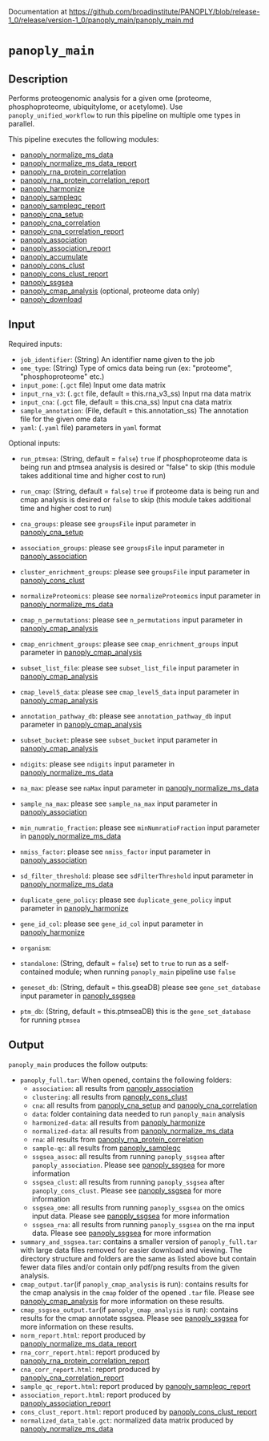 Documentation at https://github.com/broadinstitute/PANOPLY/blob/release-1_0/release/version-1_0/panoply_main/panoply_main.md

# ```panoply_main```

## Description
Performs proteogenomic analysis for a given ome (proteome, phosphoproteome, ubiquitylome, or acetylome). Use ```panoply_unified_workflow``` to run this pipeline on multiple ome types in parallel. 

This pipeline executes the following modules:

* [panoply_normalize_ms_data](./Data-Preparation-Modules%3A-panoply_normalize_ms_data)
* [panoply_normalize_ms_data_report](./Report-Modules%3A-panoply_normalize_ms_data_report)
* [panoply_rna_protein_correlation](./Data-Analysis-Modules%3A-panoply_rna_protein_correlation)
* [panoply_rna_protein_correlation_report](./Report-Modules%3A-panoply_rna_protein_correlation_report)
* [panoply_harmonize](./Support-Modules%3A-panoply_harmonize)
* [panoply_sampleqc](./Data-Preparation-Modules%3A-panoply_sampleqc)
* [panoply_sampleqc_report](./Report-Modules%3A-panoply_sampleqc_report)
* [panoply_cna_setup](./Support-Modules%3A-panoply_cna_setup)
* [panoply_cna_correlation](./Data-Analysis-Modules%3A-panoply_cna_correlation)
* [panoply_cna_correlation_report](./Report-Modules%3A-panoply_cna_correlation_report)
* [panoply_association](./Data-Analysis-Modules%3A-panoply_association)
* [panoply_association_report](./Report-Modules%3A-panoply_association_report)
* [panoply_accumulate](./Support-Modules%3A-panoply_accumulate)
* [panoply_cons_clust](./Data-Analysis-Modules%3A-panoply_cons_clust)
* [panoply_cons_clust_report](./Report-Modules%3A-panoply_cons_clust_report)
* [panoply_ssgsea](./Data-Analysis-Modules%3A-panoply_ssgsea)
* [panoply_cmap_analysis](./Data-Analysis-Modules%3A-panoply_cmap_analysis) (optional, proteome data only)
* [panoply_download](./Support-Modules%3A-panoply_download)

## Input

Required inputs:

* ```job_identifier```: (String) An identifier name given to the job
* ```ome_type```: (String) Type of omics data being run (ex: "proteome", "phosphoproteome" etc.)
* ```input_pome```: (`.gct` file) Input ome data matrix
* ```input_rna_v3```: (`.gct` file, default = this.rna_v3_ss) Input rna data matrix
* ```input_cna```: (`.gct` file, default = this.cna_ss) Input cna data matrix
* ```sample_annotation```: (File, default = this.annotation_ss) The annotation file for the given ome data
* ```yaml```: (`.yaml` file) parameters in `yaml` format

Optional inputs:
* ```run_ptmsea```: (String, default = ```false```) ```true``` if phosphoproteome data is being run and ptmsea analysis is desired or "false" to skip (this module takes additional time and higher cost to run)
* ```run_cmap```: (String, default = ```false```) ```true``` if proteome data is being run and cmap analysis is desired or ```false``` to skip (this module takes additional time and higher cost to run)
* ```cna_groups```: please see `groupsFile` input parameter in [panoply_cna_setup](./Support-Modules%3A-panoply_cna_setup)
* ```association_groups```: please see `groupsFile` input parameter in [panoply_association](./Data-Analysis-Modules%3A-panoply_association)
* ```cluster_enrichment_groups```: please see `groupsFile` input parameter in [panoply_cons_clust](./Data-Analysis-Modules%3A-panoply_cons_clust)
* ```normalizeProteomics```: please see `normalizeProteomics` input parameter in [panoply_normalize_ms_data](./Data-Preparation-Modules%3A-panoply_normalize_ms_data)

* ```cmap_n_permutations```: please see `n_permutations` input parameter in [panoply_cmap_analysis](./Data-Analysis-Modules%3A-panoply_cmap_analysis)
* ```cmap_enrichment_groups```: please see `cmap_enrichment_groups` input parameter in [panoply_cmap_analysis](./Data-Analysis-Modules%3A-panoply_cmap_analysis)
* ```subset_list_file```: please see `subset_list_file` input parameter in [panoply_cmap_analysis](./Data-Analysis-Modules%3A-panoply_cmap_analysis)
* ```cmap_level5_data```: please see `cmap_level5_data` input parameter in [panoply_cmap_analysis](./Data-Analysis-Modules%3A-panoply_cmap_analysis)
* ```annotation_pathway_db```: please see `annotation_pathway_db` input parameter in [panoply_cmap_analysis](./Data-Analysis-Modules%3A-panoply_cmap_analysis)
* ```subset_bucket```: please see `subset_bucket` input parameter in [panoply_cmap_analysis](./Data-Analysis-Modules%3A-panoply_cmap_analysis)

* ```ndigits```: please see `ndigits` input parameter in [panoply_normalize_ms_data](./Data-Preparation-Modules%3A-panoply_normalize_ms_data)
* ```na_max```: please see `naMax` input parameter in [panoply_normalize_ms_data](./Data-Preparation-Modules%3A-panoply_normalize_ms_data)
* ```sample_na_max```: please see `sample_na_max` input parameter in [panoply_association](./Data-Analysis-Modules%3A-panoply_association)
* ```min_numratio_fraction```: please see `minNumratioFraction` input parameter in [panoply_normalize_ms_data](./Data-Preparation-Modules%3A-panoply_normalize_ms_data)
* ```nmiss_factor```: please see `nmiss_factor` input parameter in [panoply_association](./Data-Analysis-Modules%3A-panoply_association)
* ```sd_filter_threshold```: please see `sdFilterThreshold` input parameter in [panoply_normalize_ms_data](./Data-Preparation-Modules%3A-panoply_normalize_ms_data)
* ```duplicate_gene_policy```: please see `duplicate_gene_policy` input parameter in [panoply_harmonize](./Support-Modules%3A-panoply_harmonize)
* ```gene_id_col```: please see `gene_id_col` input parameter in [panoply_harmonize](./Support-Modules%3A-panoply_harmonize)
* ```organism```: 

* ```standalone```: (String, default = ```false```) set to ```true``` to run as a self-contained module; when running `panoply_main` pipeline use ```false```
* ```geneset_db```: (String, default = this.gseaDB) please see `gene_set_database` input parameter in [panoply_ssgsea](./Data-Analysis-Modules%3A-panoply_ssgsea)
* ```ptm_db```: (String, default = this.ptmseaDB) this is the `gene_set_database` for running ```ptmsea```


## Output

`panoply_main` produces the follow outputs:

* `panoply_full.tar`:
When opened, contains the following folders:
	- `association`: all results from [panoply_association](./Data-Analysis-Modules%3A-panoply_association)
	- `clustering`: all results from [panoply_cons_clust](./Data-Analysis-Modules%3A-panoply_cons_clust)
	- `cna`: all results from [panoply_cna_setup](./Support-Modules%3A-panoply_cna_setup) and [panoply_cna_correlation](./Data-Analysis-Modules%3A-panoply_cna_correlation)
	- `data`: folder containing data needed to run `panoply_main` analysis
	- `harmonized-data`: all results from [panoply_harmonize](./Support-Modules%3A-panoply_harmonize)
	- `normalized-data`: all results from [panoply_normalize_ms_data](./Data-Preparation-Modules%3A-panoply_normalize_ms_data)
	- `rna`: all results from [panoply_rna_protein_correlation](./Data-Analysis-Modules%3A-panoply_rna_protein_correlation)
	- `sample-qc`: all results from [panoply_sampleqc](./Data-Preparation-Modules%3A-panoply_sampleqc)
	- `ssgsea_assoc`: all results from running `panoply_ssgsea` after `panoply_association`. Please see [panoply_ssgsea](./Data-Analysis-Modules%3A-panoply_ssgsea) for more information
	- `ssgsea_clust`: all results from running `panoply_ssgsea` after `panoply_cons_clust`. Please see [panoply_ssgsea](./Data-Analysis-Modules%3A-panoply_ssgsea) for more information 
	- `ssgsea_ome`: all results from running `panoply_ssgsea` on the omics input data. Please see [panoply_ssgsea](./Data-Analysis-Modules%3A-panoply_ssgsea) for more information
	- `ssgsea_rna`: all results from running `panoply_ssgsea` on the rna input data. Please see [panoply_ssgsea](./Data-Analysis-Modules%3A-panoply_ssgsea) for more information
* `summary_and_ssgsea.tar`: contains a smaller version of `panoply_full.tar` with large data files removed for easier download and viewing. The directory structure and folders are the same as listed above but contain fewer data files and/or contain only pdf/png results from the given analysis.
* `cmap_output.tar`(if `panoply_cmap_analysis` is run): contains results for the cmap analysis in the `cmap` folder of the opened `.tar` file. Please see [panoply_cmap_analysis](./Data-Analysis-Modules%3A-panoply_cmap_analysis) for more information on these results.
* `cmap_ssgsea_output.tar`(if `panoply_cmap_analysis` is run): contains results for the cmap annotate ssgsea. Please see [panoply_ssgsea](./Data-Analysis-Modules%3A-panoply_ssgsea) for more information on these results.
* `norm_report.html`: report produced by [panoply_normalize_ms_data_report](./Report-Modules%3A-panoply_normalize_ms_data_report)
* `rna_corr_report.html`: report produced by [panoply_rna_protein_correlation_report](./Report-Modules%3A-panoply_rna_protein_correlation_report)
* `cna_corr_report.html`: report produced by [panoply_cna_correlation_report](./Report-Modules%3A-panoply_cna_correlation_report)
* `sample_qc_report.html`: report produced by [panoply_sampleqc_report](./Report-Modules%3A-panoply_sampleqc_report)
* `association_report.html`: report produced by [panoply_association_report](./Report-Modules%3A-panoply_association_report)
* `cons_clust_report.html`: report produced by [panoply_cons_clust_report](./Report-Modules%3A-panoply_cons_clust_report)
* `normalized_data_table.gct`: normalized data matrix produced by [panoply_normalize_ms_data](./Data-Preparation-Modules%3A-panoply_normalize_ms_data)



